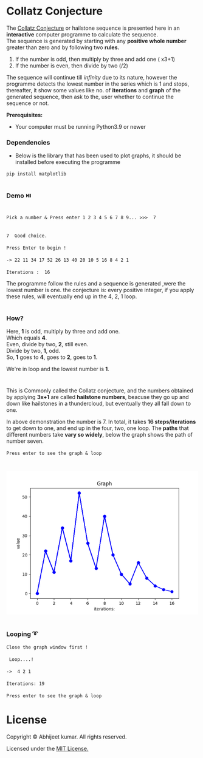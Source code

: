 # Collatz Conjecture
The [Collatz Conjecture](https://en.m.wikipedia.org/wiki/Collatz_conjecture) or hailstone sequence is presented here in an **interactive** computer programme to calculate the sequence.</br> 
The sequence is generated by starting with any **positive whole number** greater than zero and by following two **rules.**
1. If the number is odd, then multiply by three and add one ( x3+1)
2. If the number is even, then divide by two (/2)

The sequence will continue till *infinity* due to its nature, however the programme detects the lowest number in the series which is 1 and stops, thereafter, it show some values like no. of **iterations** and **graph** of the generated sequence, then ask to the, user whether to continue the sequence or not.</br>

**Prerequisites:**
* Your computer must be running Python3.9 or newer

### Dependencies
* Below is the library that has been used to plot graphs, it should be installed before executing the programme
```
pip install matplotlib

```
#

### Demo ⏯️

```

Pick a number & Press enter 1 2 3 4 5 6 7 8 9... >>>  7


7  Good choice.

Press Enter to begin !

-> 22 11 34 17 52 26 13 40 20 10 5 16 8 4 2 1

Iterations :  16

```


The programme follow the rules and a sequence is generated ,were the lowest number is one. the conjecture is: every positive integer, if you apply these rules, will eventually end up in the 4, 2, 1 loop.
#
### How?

Here, **1** is odd, multiply by three and add one.</br>
Which equals **4**.</br>
Even, divide by two, **2**, still even.</br>
Divide by two, **1**, odd.</br>
So, **1** goes to **4**, goes to **2**, goes to **1**.</br>

We're in loop and the lowest number is **1**.</br>
#

This is Commonly called the Collatz conjecture, and the numbers obtained by applying **3x+1** are called **hailstone numbers**, beacuse they go up and down like hailstones in a thundercloud, but eventually they all fall down to one.</br>


In above demonstration the number is 7. In total, it takes **16 steps/iterations** to get down to one, and end up in the four, two, one loop.
The **paths** that different numbers take **vary so widely**, below the graph shows the path of number seven.

 `Press enter to see the graph & loop`
#
![Plotted Graph](pyplot.png)
#
### Looping ➰
```
Close the graph window first !

 Loop....!

->  4 2 1

Iterations: 19

Press enter to see the graph & loop

```

#
# License

Copyright © Abhijeet kumar. All rights reserved.

Licensed under the [MIT License.](LICENSE) 
